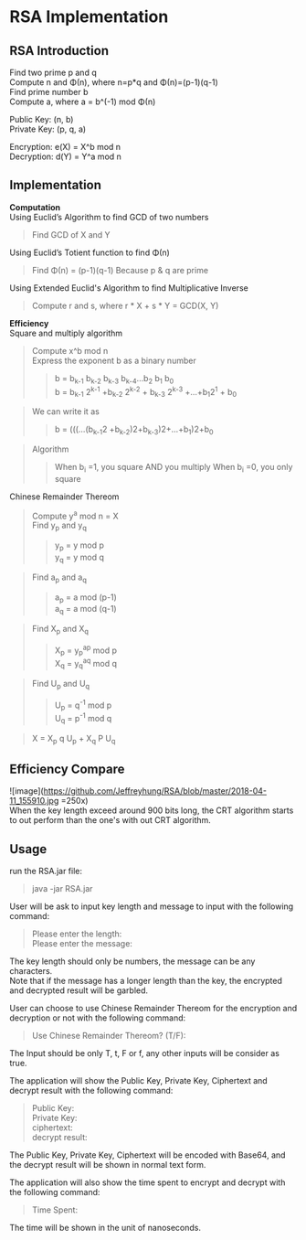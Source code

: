 RSA Implementation
==================

RSA Introduction
------------
Find two prime p and q<br>
Compute n and Φ(n), where n=p*q and Φ(n)=(p-1)(q-1)<br>
Find prime number b<br>
Compute a, where a = b^(-1) mod Φ(n) <br>

Public Key: (n, b)<br>
Private Key: (p, q, a)<br>

Encryption: e(X) = X^b mod n<br>
Decryption: d(Y) = Y^a mod n<br>

Implementation
--------------
**Computation** <br>
Using Euclid’s Algorithm to find GCD of two numbers <br>
>Find GCD of X and Y

Using Euclid’s Totient function to find Φ(n) <br>
>Find Φ(n) = (p-1)(q-1) Because p & q are prime

Using Extended Euclid's Algorithm to find Multiplicative Inverse <br>
>Compute r and s, where r * X + s * Y = GCD(X, Y)



**Efficiency**<br>
Square and multiply algorithm
>Compute x^b mod n<br>
>Express the exponent b as a binary number
>>b = b<sub>k-1</sub> b<sub>k-2</sub> b<sub>k-3</sub> b<sub>k-4</sub>…b<sub>2</sub> b<sub>1</sub> b<sub>0</sub> <br>
>>b = b<sub>k-1</sub> 2<sup>k-1</sup> +b<sub>k-2</sub> 2<sup>k-2</sup> + b<sub>k-3</sub> 2<sup>k-3</sup> +…+b<sub>1</sub>2<sup>1</sup> + b<sub>0</sub>

>We can write it as <br>
>>b = (((…(b<sub>k-1</sub>2 +b<sub>k-2</sub>)2+b<sub>k-3</sub>)2+…+b<sub>1</sub>)2+b<sub>0</sub>

>Algorithm
>>When b<sub>i</sub> =1, you square AND you multiply
>>When b<sub>i</sub> =0, you only square

Chinese Remainder Thereom
>Compute y<sup>a</sup> mod n = X<br>
>Find y<sub>p</sub> and y<sub>q</sub> <br>
>>y<sub>p</sub> = y mod p<br>
>>y<sub>q</sub> = y mod q<br>

>Find a<sub>p</sub> and a<sub>q</sub> <br>
>>a<sub>p</sub> = a mod (p-1)<br>
>>a<sub>q</sub> = a mod (q-1)<br>

>Find X<sub>p</sub> and X<sub>q</sub> <br>
>>X<sub>p</sub> = y<sub>p</sub><sup>ap</sup> mod p<br>
>>X<sub>q</sub> = y<sub>q</sub><sup>aq</sup> mod q<br>

>Find U<sub>p</sub> and U<sub>q</sub> <br>
>>U<sub>p</sub> = q<sup>-1</sup> mod p<br>
>>U<sub>q</sub> = p<sup>-1</sup> mod q<br>

>X = X<sub>p</sub> q U<sub>p</sub> + X<sub>q</sub> P U<sub>q</sub> <br>

Efficiency Compare
------------------
![image](https://github.com/Jeffreyhung/RSA/blob/master/2018-04-11_155910.jpg =250x) <br>
When the key length exceed around 900 bits long, the CRT algorithm starts to out perform than the one's with out CRT algorithm.


Usage
-----
run the RSA.jar file: 
>	java -jar RSA.jar

User will be ask to input key length and message to input with the following command:
>	Please enter the length: <br>
>	Please enter the message: 

The key length should only be numbers, the message can be any characters.<br>
Note that if the message has a longer length than the key, the encrypted and decrypted result will be garbled.


User can choose to use Chinese Remainder Thereom for the encryption and decryption or not with the following command:
>	Use Chinese Remainder Thereom? (T/F):

The Input should be only T, t, F or f, any other inputs will be consider as true.


The application will show the Public Key, Private Key, Ciphertext and decrypt result with the following command:
>	Public Key: 	<br>
>	Private Key: 	<br>
>	ciphertext: 	<br>
>	decrypt result: 

The Public Key, Private Key, Ciphertext will be encoded with Base64, and the decrypt result will be shown in normal text form.


The application will also show the time spent to encrypt and decrypt with the following command:
>	Time Spent:

The time will be shown in the unit of nanoseconds.
	
